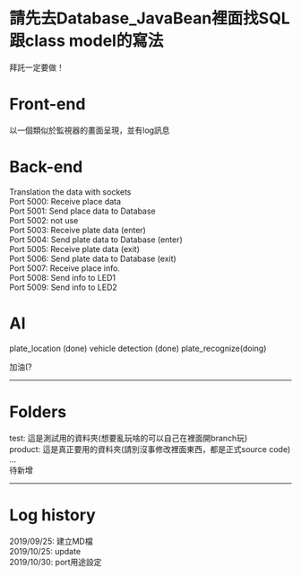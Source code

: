 # 請先去Database_JavaBean裡面找SQL跟class model的寫法
拜託一定要做！    

# Front-end     
以一個類似於監視器的畫面呈現，並有log訊息      

# Back-end
Translation the data with sockets   
Port 5000: Receive place data   
Port 5001: Send place data to Database   
Port 5002: not use    
Port 5003: Receive plate data (enter)   
Port 5004: Send plate data to Database (enter)   
Port 5005: Receive plate data (exit)   
Port 5006: Send plate data to Database (exit)      
Port 5007: Receive place info.   
Port 5008: Send info to LED1   
Port 5009: Send info to LED2   

# AI
plate_location (done)
vehicle detection (done)
plate_recognize(doing)

加油(?    
___    

# Folders
test: 這是測試用的資料夾(想要亂玩啥的可以自己在裡面開branch玩)    
product: 這是真正要用的資料夾(請別沒事修改裡面東西，都是正式source code)    
...    
待新增   
___    

# Log history
2019/09/25: 建立MD檔   
2019/10/25: update   
2019/10/30: port用途設定   

